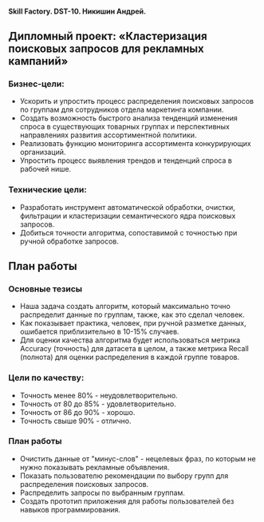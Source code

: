 #### Skill Factory. DST-10. Никишин Андрей.

## Дипломный проект: «Кластеризация поисковых запросов для рекламных кампаний»
### Бизнес-цели:
- Ускорить и упростить процесс распределения поисковых запросов по группам для сотрудников отдела маркетинга компании.
- Создать возможность быстрого анализа тенденций изменения спроса в существующих товарных группах и перспективных направлениях развития ассортиментной политики.
- Реализовать функцию мониторинга ассортимента конкурирующих организаций.
- Упростить процесс выявления трендов и тенденций спроса в рабочей нише.

### Технические цели:
- Разработать инструмент автоматической обработки, очистки, фильтрации и кластеризации семантического ядра поисковых запросов.
- Добиться точности алгоритма, сопоставимой с точностью при ручной обработке запросов.

## План работы
### Основные тезисы
- Наша задача создать алгоритм, который максимально точно распределит данные по группам, также, как это сделал человек.
- Как показывает практика, человек, при ручной разметке данных, ошибается приблизительно в 10-15% случаев.
- Для оценки качества алгоритма будет использоваться метрика Accuracy (точность) для датасета в целом, а также метрика Recall (полнота) для оценки распределения в каждой группе товаров.

### Цели по качеству:
- Точность менее 80% - неудовлетворительно.
- Точность от 80 до 85% - удовлетворительно.
- Точность от 86 до 90% - хорошо.
- Точность свыше 90% - отлично.

### План работы
- Очистить данные от "минус-слов" - нецелевых фраз, по которым не нужно показывать рекламные объявления.
- Показать пользователю рекомендации по выбору групп для распределения поисковых запросов.
- Распределить запросы по выбранным группам.
- Создать прототип приложения для работы пользователей без навыков программирования.